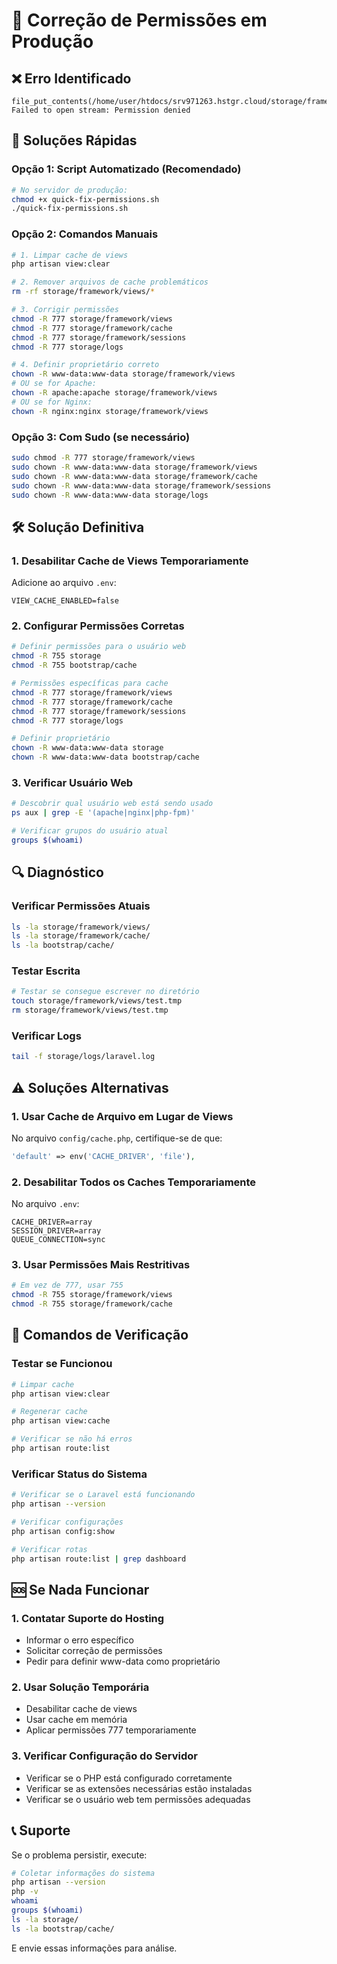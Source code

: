 # 🔧 Correção de Permissões em Produção

## ❌ Erro Identificado
```
file_put_contents(/home/user/htdocs/srv971263.hstgr.cloud/storage/framework/views/c1089a12d6b7d9554d23d5ff964bdf21.php): Failed to open stream: Permission denied
```

## 🚀 Soluções Rápidas

### Opção 1: Script Automatizado (Recomendado)
```bash
# No servidor de produção:
chmod +x quick-fix-permissions.sh
./quick-fix-permissions.sh
```

### Opção 2: Comandos Manuais
```bash
# 1. Limpar cache de views
php artisan view:clear

# 2. Remover arquivos de cache problemáticos
rm -rf storage/framework/views/*

# 3. Corrigir permissões
chmod -R 777 storage/framework/views
chmod -R 777 storage/framework/cache
chmod -R 777 storage/framework/sessions
chmod -R 777 storage/logs

# 4. Definir proprietário correto
chown -R www-data:www-data storage/framework/views
# OU se for Apache:
chown -R apache:apache storage/framework/views
# OU se for Nginx:
chown -R nginx:nginx storage/framework/views
```

### Opção 3: Com Sudo (se necessário)
```bash
sudo chmod -R 777 storage/framework/views
sudo chown -R www-data:www-data storage/framework/views
sudo chown -R www-data:www-data storage/framework/cache
sudo chown -R www-data:www-data storage/framework/sessions
sudo chown -R www-data:www-data storage/logs
```

## 🛠️ Solução Definitiva

### 1. Desabilitar Cache de Views Temporariamente
Adicione ao arquivo `.env`:
```env
VIEW_CACHE_ENABLED=false
```

### 2. Configurar Permissões Corretas
```bash
# Definir permissões para o usuário web
chmod -R 755 storage
chmod -R 755 bootstrap/cache

# Permissões específicas para cache
chmod -R 777 storage/framework/views
chmod -R 777 storage/framework/cache
chmod -R 777 storage/framework/sessions
chmod -R 777 storage/logs

# Definir proprietário
chown -R www-data:www-data storage
chown -R www-data:www-data bootstrap/cache
```

### 3. Verificar Usuário Web
```bash
# Descobrir qual usuário web está sendo usado
ps aux | grep -E '(apache|nginx|php-fpm)'

# Verificar grupos do usuário atual
groups $(whoami)
```

## 🔍 Diagnóstico

### Verificar Permissões Atuais
```bash
ls -la storage/framework/views/
ls -la storage/framework/cache/
ls -la bootstrap/cache/
```

### Testar Escrita
```bash
# Testar se consegue escrever no diretório
touch storage/framework/views/test.tmp
rm storage/framework/views/test.tmp
```

### Verificar Logs
```bash
tail -f storage/logs/laravel.log
```

## ⚠️ Soluções Alternativas

### 1. Usar Cache de Arquivo em Lugar de Views
No arquivo `config/cache.php`, certifique-se de que:
```php
'default' => env('CACHE_DRIVER', 'file'),
```

### 2. Desabilitar Todos os Caches Temporariamente
No arquivo `.env`:
```env
CACHE_DRIVER=array
SESSION_DRIVER=array
QUEUE_CONNECTION=sync
```

### 3. Usar Permissões Mais Restritivas
```bash
# Em vez de 777, usar 755
chmod -R 755 storage/framework/views
chmod -R 755 storage/framework/cache
```

## 🎯 Comandos de Verificação

### Testar se Funcionou
```bash
# Limpar cache
php artisan view:clear

# Regenerar cache
php artisan view:cache

# Verificar se não há erros
php artisan route:list
```

### Verificar Status do Sistema
```bash
# Verificar se o Laravel está funcionando
php artisan --version

# Verificar configurações
php artisan config:show

# Verificar rotas
php artisan route:list | grep dashboard
```

## 🆘 Se Nada Funcionar

### 1. Contatar Suporte do Hosting
- Informar o erro específico
- Solicitar correção de permissões
- Pedir para definir www-data como proprietário

### 2. Usar Solução Temporária
- Desabilitar cache de views
- Usar cache em memória
- Aplicar permissões 777 temporariamente

### 3. Verificar Configuração do Servidor
- Verificar se o PHP está configurado corretamente
- Verificar se as extensões necessárias estão instaladas
- Verificar se o usuário web tem permissões adequadas

## 📞 Suporte

Se o problema persistir, execute:
```bash
# Coletar informações do sistema
php artisan --version
php -v
whoami
groups $(whoami)
ls -la storage/
ls -la bootstrap/cache/
```

E envie essas informações para análise.
